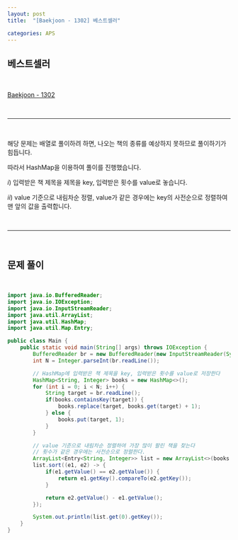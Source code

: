 ```yaml
---
layout: post
title:  "[Baekjoon - 1302] 베스트셀러"

categories: APS
---
```


## 베스트셀러

<br>

[Baekjoon - 1302](https://www.acmicpc.net/problem/1302)

<br>

***

<br>

해당 문제는 배열로 풀이하려 하면, 나오는 책의 종류를 예상하지 못하므로 풀이하기가 힘듭니다.

따라서 HashMap을 이용하여 풀이를 진행했습니다.

$i)$ 입력받은 책 제목을 제목을 key, 입력받은 횟수를 value로 놓습니다.

$ii)$ value 기준으로 내림차순 정렬, value가 같은 경우에는 key의 사전순으로 정렬하여 맨 앞의 값을 출력합니다.

<br>

***

<br>

## 문제 풀이

<br>

```java
import java.io.BufferedReader;
import java.io.IOException;
import java.io.InputStreamReader;
import java.util.ArrayList;
import java.util.HashMap;
import java.util.Map.Entry;

public class Main {
    public static void main(String[] args) throws IOException {
        BufferedReader br = new BufferedReader(new InputStreamReader(System.in));
        int N = Integer.parseInt(br.readLine());

        // HashMap에 입력받은 책 제목을 key, 입력받은 횟수를 value로 저장한다
        HashMap<String, Integer> books = new HashMap<>();
        for (int i = 0; i < N; i++) {
            String target = br.readLine();
            if(books.containsKey(target)) {
                books.replace(target, books.get(target) + 1);
            } else {
                books.put(target, 1);
            }
        }

        // value 기준으로 내림차순 정렬하여 가장 많이 팔린 책을 찾는다
        // 횟수가 같은 경우에는 사전순으로 정렬한다.
        ArrayList<Entry<String, Integer>> list = new ArrayList<>(books.entrySet());
        list.sort((e1, e2) -> {
            if(e1.getValue() == e2.getValue()) {
                return e1.getKey().compareTo(e2.getKey());
            }

            return e2.getValue() - e1.getValue();
        });

        System.out.println(list.get(0).getKey());
    }
}
```